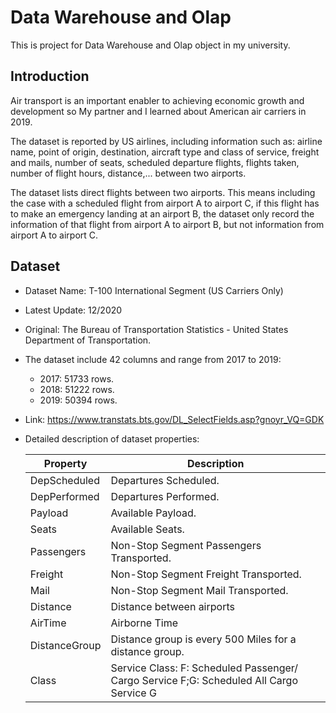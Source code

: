 # Data Warehouse and Olap
This is project for Data Warehouse and Olap object in my university.
## Introduction
Air transport is an important enabler to achieving economic growth and development so My partner and I learned about American air carriers in 2019.


The dataset is reported by US airlines, including information such as: airline name, point of origin, destination, aircraft type and class of service, freight and mails, number of seats, scheduled departure flights, flights taken, number of flight hours, distance,... between two airports.

The dataset lists direct flights between two airports. This means including the case with a scheduled flight from airport A to airport C, if this flight has to make an emergency landing at an airport B, the dataset only record the information of that flight from airport A to airport B, but not information from airport A to airport C.
## Dataset
- Dataset Name: T-100 International Segment (US Carriers Only)
- Latest Update: 12/2020
- Original: The Bureau of Transportation Statistics - United States Department of Transportation.
- The dataset include 42 columns and range from 2017 to 2019:
  - 2017: 51733 rows.
  - 2018: 51222 rows.
  - 2019: 50394 rows.
- Link: https://www.transtats.bts.gov/DL_SelectFields.asp?gnoyr_VQ=GDK
- Detailed description of dataset properties:

    |Property|Description|
    | --- | --- |
    |DepScheduled|Departures Scheduled.|
    |DepPerformed| Departures Performed.|
    |Payload|Available Payload.|
    |Seats| Available Seats.|
    |Passengers| Non-Stop Segment Passengers Transported.|
    |Freight| Non-Stop Segment Freight Transported.|
    |Mail| Non-Stop Segment Mail Transported.|
    |Distance| Distance between airports|
    |AirTime| Airborne Time|
    |DistanceGroup|Distance group is every 500 Miles for a distance group.|
    |Class| Service Class: F: Scheduled Passenger/ Cargo Service F;G: Scheduled All Cargo Service G
